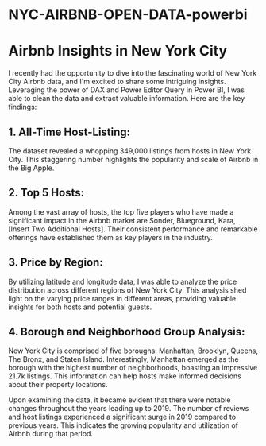 # NYC-AIRBNB-OPEN-DATA-powerbi
# Airbnb Insights in New York City

I recently had the opportunity to dive into the fascinating world of New York City Airbnb data, and I'm excited to share some intriguing insights. Leveraging the power of DAX and Power Editor Query in Power BI, I was able to clean the data and extract valuable information. Here are the key findings:

## 1. All-Time Host-Listing: 
The dataset revealed a whopping 349,000 listings from hosts in New York City. This staggering number highlights the popularity and scale of Airbnb in the Big Apple.

## 2. Top 5 Hosts: 
Among the vast array of hosts, the top five players who have made a significant impact in the Airbnb market are Sonder, Blueground, Kara, [Insert Two Additional Hosts]. Their consistent performance and remarkable offerings have established them as key players in the industry.

## 3. Price by Region: 
By utilizing latitude and longitude data, I was able to analyze the price distribution across different regions of New York City. This analysis shed light on the varying price ranges in different areas, providing valuable insights for both hosts and potential guests.

## 4. Borough and Neighborhood Group Analysis: 
New York City is comprised of five boroughs: Manhattan, Brooklyn, Queens, The Bronx, and Staten Island. Interestingly, Manhattan emerged as the borough with the highest number of neighborhoods, boasting an impressive 21.7k listings. This information can help hosts make informed decisions about their property locations.

Upon examining the data, it became evident that there were notable changes throughout the years leading up to 2019. The number of reviews and host listings experienced a significant surge in 2019 compared to previous years. This indicates the growing popularity and utilization of Airbnb during that period.

